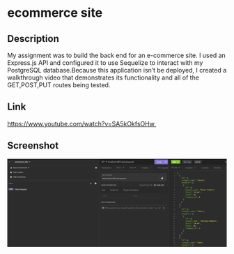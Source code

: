 # ecommerce site

## Description

My assignment was to build the back end for an e-commerce site. I used an Express.js API and configured it to use Sequelize to interact with my PostgreSQL database.Because this application isn’t be deployed, I created a walkthrough video that demonstrates its functionality and all of the GET,POST,PUT routes being tested. 

## Link
https://www.youtube.com/watch?v=SA5kOkfsOHw 

## Screenshot 
![alt text](image.png)